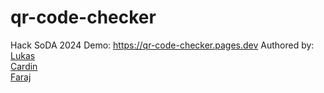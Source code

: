 # qr-code-checker
Hack SoDA 2024
Demo: https://qr-code-checker.pages.dev <bs />
Authored by: <bs />
[Lukas](https://github.com/lukaschiu) <br /> 
[Cardin](https://github.com/cachng) <br />
[Faraj](https://github.com/Farajjj)
